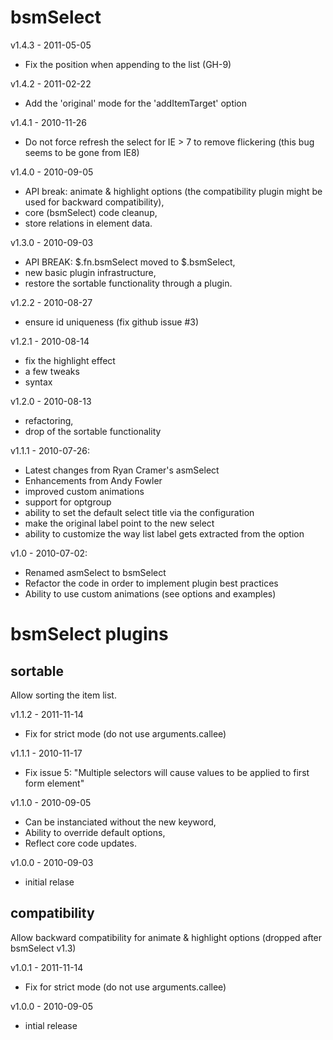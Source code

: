 # bsmSelect #

v1.4.3 - 2011-05-05

  * Fix the position when appending to the list (GH-9)

v1.4.2 - 2011-02-22

  * Add the 'original' mode for the 'addItemTarget' option

v1.4.1 - 2010-11-26

  * Do not force refresh the select for IE > 7 to remove flickering (this bug seems to be gone from IE8)

v1.4.0 - 2010-09-05

  * API break: animate & highlight options (the compatibility plugin might be used for backward compatibility),
  * core (bsmSelect) code cleanup,
  * store relations in element data.

v1.3.0 - 2010-09-03

  * API BREAK: $.fn.bsmSelect moved to $.bsmSelect,
  * new basic plugin infrastructure,
  * restore the sortable functionality through a plugin.

v1.2.2 - 2010-08-27

  * ensure id uniqueness (fix github issue #3)

v1.2.1 - 2010-08-14

  * fix the highlight effect
  * a few tweaks
  * syntax

v1.2.0 - 2010-08-13

  * refactoring,
  * drop of the sortable functionality

v1.1.1 - 2010-07-26:

  * Latest changes from Ryan Cramer's asmSelect
  * Enhancements from Andy Fowler
  * improved custom animations
  * support for optgroup
  * ability to set the default select title via the configuration
  * make the original label point to the new select
  * ability to customize the way list label gets extracted from the option

v1.0 - 2010-07-02:

  * Renamed asmSelect to bsmSelect
  * Refactor the code in order to implement plugin best practices
  * Ability to use custom animations (see options and examples)

# bsmSelect plugins #

## sortable ##

Allow sorting the item list.

v1.1.2 - 2011-11-14

  * Fix for strict mode (do not use arguments.callee)

v1.1.1 - 2010-11-17

  * Fix issue 5: "Multiple selectors will cause values to be applied to first form element"

v1.1.0 - 2010-09-05

  * Can be instanciated without the new keyword,
  * Ability to override default options,
  * Reflect core code updates.

v1.0.0 - 2010-09-03

  * initial relase

## compatibility ##

Allow backward compatibility for animate & highlight options (dropped after bsmSelect v1.3)

v1.0.1 - 2011-11-14

  * Fix for strict mode (do not use arguments.callee)

v1.0.0 - 2010-09-05

  * intial release